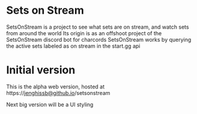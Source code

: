 # Sets on Stream

SetsOnStream is a project to see what sets are on stream, and watch sets from around the world
Its origin is as an offshoot project of the SetsOnStream discord bot for charcords
SetsOnStream works by querying the active sets labeled as on stream in the start.gg api

# Initial version

This is the alpha web version, hosted at
https://jenghissb@github.io/setsonstream

Next big version will be a UI styling
